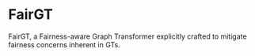# FairGT
FairGT, a Fairness-aware Graph Transformer explicitly crafted to mitigate fairness concerns inherent in GTs.
